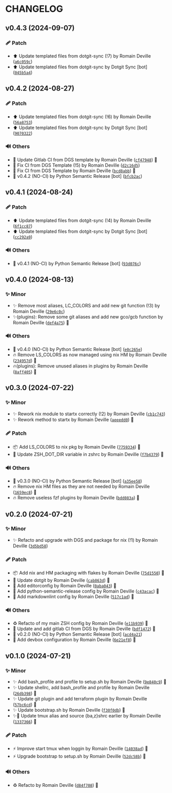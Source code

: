 <!-- markdownlint-disable-file -->
# CHANGELOG

## v0.4.3 (2024-09-07)

### 🩹 Patch

  * ⬆️ Update templated files from dotgit-sync (!7) by Romain Deville ([`a6c059c`](https://framagit.org/rdeville-public/dotfiles/shell/-/commit/a6c059c4713eea57143c6b77b7f022648860ae90))
  * ⬆️ Update templated files from dotgit-sync by Dotgit Sync [bot] ([`045b5a4`](https://framagit.org/rdeville-public/dotfiles/shell/-/commit/045b5a47e1f93b1e74d6fd716b59c1d5cca2a06e))

## v0.4.2 (2024-08-27)

### 🩹 Patch

  * ⬆️ Update templated files from dotgit-sync (!6) by Romain Deville ([`56a8753`](https://framagit.org/rdeville-public/dotfiles/shell/-/commit/56a8753b3490f259931655aae2959a8c0a19628d))
  * ⬆️ Update templated files from dotgit-sync by Dotgit Sync [bot] ([`9070322`](https://framagit.org/rdeville-public/dotfiles/shell/-/commit/90703225038d1ec7446cf970fbddc85482163204))

### 🔊 Others

  * 👷 Update Gitlab CI from DGS template by Romain Deville ([`cf47948`](https://framagit.org/rdeville-public/dotfiles/shell/-/commit/cf47948324a265f66aa52d75d457c69e68c6e8ad)) 🔏
  * 💚 Fix CI from DGS Template (!5) by Romain Deville ([`d2c16d5`](https://framagit.org/rdeville-public/dotfiles/shell/-/commit/d2c16d5d5577e408f51dee7fa576b615539a2c49))
  * 💚 Fix CI from DGS Template by Romain Deville ([`bcd8abb`](https://framagit.org/rdeville-public/dotfiles/shell/-/commit/bcd8abbcba43e8e86d89d048ebdd1c6dcfcbfbe0)) 🔏
  * 🔖 v0.4.2 (NO-CI) by Python Semantic Release [bot] ([`bfcb2ac`](https://framagit.org/rdeville-public/dotfiles/shell/-/commit/bfcb2acff116f958095d2eefe20f04629b686e7c))

## v0.4.1 (2024-08-24)

### 🩹 Patch

  * ⬆️ Update templated files from dotgit-sync (!4) by Romain Deville ([`6f1cc87`](https://framagit.org/rdeville-public/dotfiles/shell/-/commit/6f1cc8763205ad4a2d681f8534aeb3ba0bb91bb9))
  * ⬆️ Update templated files from dotgit-sync by Dotgit Sync [bot] ([`cc292a9`](https://framagit.org/rdeville-public/dotfiles/shell/-/commit/cc292a9c8c832bcb7a39977b267da2bc59a30596))

### 🔊 Others

  * 🔖 v0.4.1 (NO-CI) by Python Semantic Release [bot] ([`93d076c`](https://framagit.org/rdeville-public/dotfiles/shell/-/commit/93d076ccddeb0ce6b4099b236769d550c0fb2609))

## v0.4.0 (2024-08-13)

### ✨ Minor

  * ✨ Remove most aliases, LC_COLORS and add new git function (!3) by Romain Deville ([`29e6c0c`](https://framagit.org/rdeville-public/dotfiles/shell/-/commit/29e6c0c2fdc0eeb5d07b25e808e821cba8a87c9e))
  * ✨(plugins): Remove some git aliases and add new gco/gcb function by Romain Deville ([`def4a75`](https://framagit.org/rdeville-public/dotfiles/shell/-/commit/def4a75e424b298ee4e70d3c2368182aa245b498)) 🔏

### 🔊 Others

  * 🔖 v0.4.0 (NO-CI) by Python Semantic Release [bot] ([`e0c265e`](https://framagit.org/rdeville-public/dotfiles/shell/-/commit/e0c265ef91855afa9144230ef9871f00d19d171e))
  * 🔥 Remove LS_COLORS as now managed using nix HM by Romain Deville ([`234957d`](https://framagit.org/rdeville-public/dotfiles/shell/-/commit/234957dee51a1294a944d81d8f989d703d630fa4)) 🔏
  * 🔥(plugins): Remove unused aliases in plugins by Romain Deville ([`8aff405`](https://framagit.org/rdeville-public/dotfiles/shell/-/commit/8aff4055ff1f10c3e78d3257f6cfb006eedad819)) 🔏

## v0.3.0 (2024-07-22)

### ✨ Minor

  * ✨ Rework nix module to startx correctly (!2) by Romain Deville ([`cb1c743`](https://framagit.org/rdeville-public/dotfiles/shell/-/commit/cb1c74362b41e79e7fbea407e1c6fc0e09ce8049))
  * ✨ Rework method to startx by Romain Deville ([`aeeedd0`](https://framagit.org/rdeville-public/dotfiles/shell/-/commit/aeeedd0f5ae7205263938cc75dd2b72a9de75750)) 🔏

### 🩹 Patch

  * 📦️ Add LS_COLORS to nix pkg by Romain Deville ([`7759334`](https://framagit.org/rdeville-public/dotfiles/shell/-/commit/77593346fbe72d3d56fa13892aaece94cd9719a9)) 🔏
  * 🔧 Update ZSH_DOT_DIR variable in zshrc by Romain Deville ([`f7b4379`](https://framagit.org/rdeville-public/dotfiles/shell/-/commit/f7b437988782fa9acef52ed1e565ebd3d2b2baa0)) 🔏

### 🔊 Others

  * 🔖 v0.3.0 (NO-CI) by Python Semantic Release [bot] ([`a35ee58`](https://framagit.org/rdeville-public/dotfiles/shell/-/commit/a35ee588c2c182f1d47b3c9877110ff02a2e7df2))
  * 🔥 Remove nix HM files as they are not needed by Romain Deville ([`1659ec8`](https://framagit.org/rdeville-public/dotfiles/shell/-/commit/1659ec86c0f042e7eeaa106ba835da9b4745e672)) 🔏
  * 🔥 Remove useless fzf plugins by Romain Deville ([`bdd083a`](https://framagit.org/rdeville-public/dotfiles/shell/-/commit/bdd083a1d64c831d1200e067a21b70bd8e8f102c)) 🔏

## v0.2.0 (2024-07-21)

### ✨ Minor

  * ✨ Refacto and upgrade with DGS and package for nix (!1) by Romain Deville ([`3d5bd58`](https://framagit.org/rdeville-public/dotfiles/shell/-/commit/3d5bd583f3fdde26d3c9fe5f81cd75bd85010ae8))

### 🩹 Patch

  * 📦️ Add nix and HM packaging with flakes by Romain Deville ([`75d1550`](https://framagit.org/rdeville-public/dotfiles/shell/-/commit/75d1550291639b63f19bafd55921a0e62fb4aff9)) 🔏
  * 🔧 Update dotgit by Romain Deville ([`cab863d`](https://framagit.org/rdeville-public/dotfiles/shell/-/commit/cab863d54711ba1713d48859a4a074935a0a4b49)) 🔏
  * 🔧 Add editorconfig by Romain Deville ([`0aba043`](https://framagit.org/rdeville-public/dotfiles/shell/-/commit/0aba043ade410f18181fd8c6b2a81ad8f78b97a1)) 🔏
  * 🔧 Add python-semantic-release config by Romain Deville ([`c43acac`](https://framagit.org/rdeville-public/dotfiles/shell/-/commit/c43acace805dbb486278d2d53d70bbf06767cf9a)) 🔏
  * 🔧 Add markdownlint config by Romain Deville ([`517c1ad`](https://framagit.org/rdeville-public/dotfiles/shell/-/commit/517c1ad2ae4744d391ca1d8d6e882cb6928aa427)) 🔏

### 🔊 Others

  * ♻️ Refacto of my main ZSH config by Romain Deville ([`e11b939`](https://framagit.org/rdeville-public/dotfiles/shell/-/commit/e11b939ccd639e0e1ef319d683ec42b8d4ad77b9)) 🔏
  * 👷 Update and add gitlab CI from DGS by Romain Deville ([`bdf1472`](https://framagit.org/rdeville-public/dotfiles/shell/-/commit/bdf14726069fbf6f73acd9e794308a569117d944)) 🔏
  * 🔖 v0.2.0 (NO-CI) by Python Semantic Release [bot] ([`acd4a21`](https://framagit.org/rdeville-public/dotfiles/shell/-/commit/acd4a217dc90aa62efe761a1525865fd02a7eb69))
  * 🔨 Add devbox configuration by Romain Deville ([`6e21ef8`](https://framagit.org/rdeville-public/dotfiles/shell/-/commit/6e21ef80fe4507f67b5a76470627fcecd426a870)) 🔏

## v0.1.0 (2024-07-21)

### ✨ Minor

  * ✨ Add bash_profile and profile to setup.sh by Romain Deville ([`9e840c9`](https://framagit.org/rdeville-public/dotfiles/shell/-/commit/9e840c96b9a559d03e7d0ac594783a69182629a2)) 🔏
  * ✨ Update shellrc, add bash_profile and profile by Romain Deville ([`26db398`](https://framagit.org/rdeville-public/dotfiles/shell/-/commit/26db398481feceec222252d574cefee1d8e61932)) 🔏
  * ✨ Update git plugin and add terraform plugin by Romain Deville ([`57bc6cd`](https://framagit.org/rdeville-public/dotfiles/shell/-/commit/57bc6cd13b9af634615b49a73832dc21e270ee7b)) 🔏
  * ✨ Update bootstrap.sh by Romain Deville ([`f30f0db`](https://framagit.org/rdeville-public/dotfiles/shell/-/commit/f30f0db5f6ccc95a37984115d7f63f878f4702ad)) 🔏
  * ✨🐛 Update tmux alias and source {ba,z}shrc earlier by Romain Deville ([`1337366`](https://framagit.org/rdeville-public/dotfiles/shell/-/commit/1337366fbadf85e47e5eeb30c6c3ef406fbb8ae7)) 🔏

### 🩹 Patch

  * ⚡️ Improve start tmux when loggin by Romain Deville ([`14038ad`](https://framagit.org/rdeville-public/dotfiles/shell/-/commit/14038ad11e58a46eca96f94dc87ba979bbbb0727)) 🔏
  * ⚡️ Upgrade bootstrap to setup.sh by Romain Deville ([`52dc58b`](https://framagit.org/rdeville-public/dotfiles/shell/-/commit/52dc58b815429000d5cd0e09713e3eb6704bd1a3)) 🔏

### 🔊 Others

  * ♻️ Refacto by Romain Deville ([`d84f708`](https://framagit.org/rdeville-public/dotfiles/shell/-/commit/d84f7082c5b4129cfe91bd67a0c5d9c00683bedc)) 🔏
